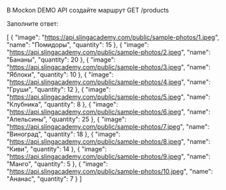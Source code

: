 В Mockon DEMO API создайте маршрут
GET /products

Заполните ответ:

[
  {
    "image": "https://api.slingacademy.com/public/sample-photos/1.jpeg",
    "name": "Помидоры",
    "quantity": 15
  },
  {
    "image": "https://api.slingacademy.com/public/sample-photos/2.jpeg",
    "name": "Бананы",
    "quantity": 20
  },
  {
    "image": "https://api.slingacademy.com/public/sample-photos/3.jpeg",
    "name": "Яблоки",
    "quantity": 10
  },
  {
    "image": "https://api.slingacademy.com/public/sample-photos/4.jpeg",
    "name": "Груши",
    "quantity": 12
  },
  {
    "image": "https://api.slingacademy.com/public/sample-photos/5.jpeg",
    "name": "Клубника",
    "quantity": 8
  },
  {
    "image": "https://api.slingacademy.com/public/sample-photos/6.jpeg",
    "name": "Апельсины",
    "quantity": 25
  },
  {
    "image": "https://api.slingacademy.com/public/sample-photos/7.jpeg",
    "name": "Виноград",
    "quantity": 18
  },
  {
    "image": "https://api.slingacademy.com/public/sample-photos/8.jpeg",
    "name": "Киви",
    "quantity": 14
  },
  {
    "image": "https://api.slingacademy.com/public/sample-photos/9.jpeg",
    "name": "Манго",
    "quantity": 5
  },
  {
    "image": "https://api.slingacademy.com/public/sample-photos/10.jpeg",
    "name": "Ананас",
    "quantity": 7
  }
]
